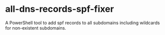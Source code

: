 # all-dns-records-spf-fixer
A PowerShell tool to add spf records to all subdomains including wildcards for non-existent subdomains.
